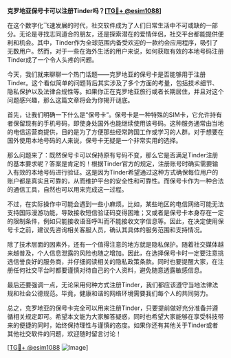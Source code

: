 **克罗地亚保号卡可以注册Tinder吗？[[TG💪+ @esim1088](https://t.me/s/esim1088)]**

在这个数字化飞速发展的时代，社交软件成为了人们日常生活中不可或缺的一部分。无论是寻找志同道合的朋友，还是探索潜在的爱情伴侣，社交平台都能提供便利和机会。其中，Tinder作为全球范围内备受欢迎的一款约会应用程序，吸引了无数用户。然而，对于一些在海外生活的用户来说，如何获取有效的本地号码注册Tinder成了一个令人头疼的问题。

今天，我们就来聊聊一个热门话题——克罗地亚的保号卡是否能够用于注册Tinder。这个看似简单的问题背后其实涉及了多个方面的考量，包括技术细节、隐私保护以及法律合规性等。如果你正在克罗地亚旅行或者长期居住，并且对这个问题感兴趣，那么这篇文章将会为你揭开谜底。

首先，让我们明确一下什么是“保号卡”。保号卡是一种特殊的SIM卡，它允许持有者保留现有的手机号码，即使身处国外也能继续使用该号码。这种服务通常由当地的电信运营商提供，目的是为了方便那些经常跨国工作或学习的人群。对于想要在国外使用本地号码的人来说，保号卡无疑是一个非常实用的选择。

那么问题来了：既然保号卡可以保持原有号码不变，那么它是否满足Tinder注册的基本要求呢？答案是肯定的！根据Tinder官方的规定，注册账号时确实需要输入有效的本地号码进行验证。这是因为Tinder希望通过这种方式确保每位用户的账户都是真实且可靠的，从而维护平台的安全性和可靠性。而保号卡作为一种合法的通信工具，自然也可以用来完成这一过程。

不过，在实际操作中可能会遇到一些小麻烦。比如，某些地区的电信网络可能无法支持国际漫游功能，导致接收短信验证码变得困难；又或者是保号卡本身存在一定的限制条件，例如只能接收语音呼叫而不能接收文字信息等。因此，在决定使用保号卡之前，建议先咨询相关客服人员，确认其具体的服务范围和支持情况。

除了技术层面的因素外，还有一个值得注意的地方就是隐私保护。随着社交媒体越来越普及，个人信息泄露的风险也随之增加。因此，在选择保号卡时一定要注意挑选信誉良好的服务商，并仔细阅读相关的隐私政策条款。同时也要提醒大家，在注册任何社交平台时都要谨慎对待自己的个人资料，避免随意透露敏感信息。

最后还要强调一点，无论采用何种方式注册Tinder，我们都应该遵守当地法律法规和社会公德规范。毕竟，健康和谐的网络环境需要我们每个人的共同努力。

总之，克罗地亚的保号卡完全可以用来注册Tinder，只要提前做好充分准备并遵循相关规定即可。希望本文能为大家解答疑惑，同时也希望大家能够在享受科技带来的便捷的同时，始终保持理性与谨慎的态度。如果你还有其他关于Tinder或者其他社交软件的问题，欢迎随时留言讨论！

[[TG💪+ @esim1088](https://t.me/s/esim1088) ![Image](https://i.postimg.cc/4NQfJmqS/Snipaste-2025-05-13-00-14-12.png)]